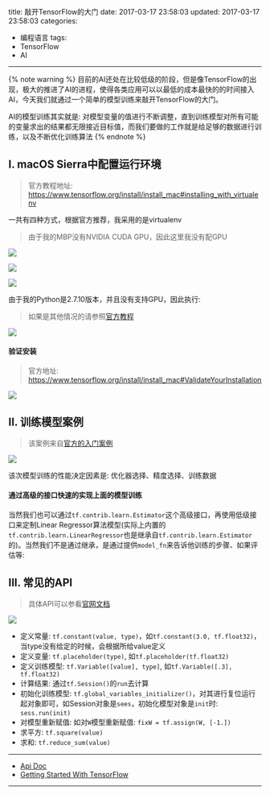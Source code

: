 title: 敲开TensorFlow的大门
date: 2017-03-17 23:58:03
updated: 2017-03-17 23:58:03
categories:
- 编程语言
tags:
- TensorFlow
- AI

---


{% note warning %} 目前的AI还处在比较低级的阶段，但是像TensorFlow的出现，极大的推进了AI的进程，使得各类应用可以以最低的成本最快的的时间接入AI，今天我们就通过一个简单的模型训练来敲开TensorFlow的大门。

AI的模型训练其实就是: 对模型变量的值进行不断调整，直到训练模型对所有可能的变量求出的结果都无限接近目标值，而我们要做的工作就是给足够的数据进行训练，以及不断优化训练算法 {% endnote %}

<!-- more -->

## I. macOS Sierra中配置运行环境

> 官方教程地址: https://www.tensorflow.org/install/install_mac#installing_with_virtualenv

一共有四种方式，根据官方推荐，我采用的是virtualenv

> 由于我的MBP没有NVIDIA CUDA GPU，因此这里我没有配GPU

<script src="https://gist.dreamtobe.cn/Jacksgong/2f1f2779f08aa88342940a46540e6ea9.js"></script>

![](/img/tensorflow-sample-1.png)

<script src="https://gist.dreamtobe.cn/Jacksgong/21f03952c3f8214cdda4c2b3c97e786b.js"></script>

![](/img/tensorflow-sample-2.png)

<script src="https://gist.dreamtobe.cn/Jacksgong/734e15c59e02decc025246e75c06971f.js"></script>

![](/img/tensorflow-sample-3.png)

由于我的Python是2.7.10版本，并且没有支持GPU，因此执行:

<script src="https://gist.dreamtobe.cn/Jacksgong/a0d758b72f6b50c49646920bee6347e9.js"></script>

> 如果是其他情况的请参照[官方教程](https://www.tensorflow.org/install/install_mac#installing_with_virtualenv)

![](/img/tensorflow-sample-4.png)

#### 验证安装

> 官方地址: https://www.tensorflow.org/install/install_mac#ValidateYourInstallation

![](/img/tensorflow-sample-5.png)

## II. 训练模型案例

> 该案例来自[官方的入门案例](https://www.tensorflow.org/get_started/get_started)

<script src="https://gist.dreamtobe.cn/Jacksgong/03258a8e0f536ea8d01f64210a8a839d.js"></script>

![](/img/tensorflow-sample-6.png)

该次模型训练的性能决定因素是: 优化器选择、精度选择、训练数据

#### 通过高级的接口快速的实现上面的模型训练

<script src="https://gist.dreamtobe.cn/Jacksgong/1d9fc40f9affe4478c06cb71004f957a.js"></script>

当然我们也可以通过`tf.contrib.learn.Estimator`这个高级接口，再使用低级接口来定制Linear Regressor算法模型(实际上内置的`tf.contrib.learn.LinearRegressor`也是继承自`tf.contrib.learn.Estimator`的)。当然我们不是通过继承，是通过提供`model_fn`来告诉他训练的步骤、如果评估等:

<script src="https://gist.dreamtobe.cn/Jacksgong/355d0129457eec50ffe2dcbd15763352.js"></script>

## III. 常见的API

> 具体API可以参看[官网文档](https://www.tensorflow.org/api_docs/)

![](/img/tensorflow-sample-7.jpg)

- 定义常量: `tf.constant(value, type)`，如`tf.constant(3.0, tf.float32)`，当type没有给定的时候，会根据所给value定义
- 定义变量: `tf.placeholder(type)`, 如`tf.placeholder(tf.float32)`
- 定义训练模型: `tf.Variable([value], type]`, 如`tf.Variable([.3], tf.float32)`
- 计算结果: 通过`tf.Session()`的`run`去计算
- 初始化训练模型: `tf.global_variables_initializer()`，对其进行复位运行起对象即可，如Session对象是`sees`，初始化模型对象是`init`时: `sess.run(init)`
- 对模型重新赋值: 如对`W`模型重新赋值: `fixW = tf.assign(W, [-1.])`
- 求平方: `tf.square(value)`
- 求和: `tf.reduce_sum(value)`

---

- [Api Doc](https://www.tensorflow.org/api_docs/)
- [Getting Started With TensorFlow](https://www.tensorflow.org/get_started/get_started)

---
